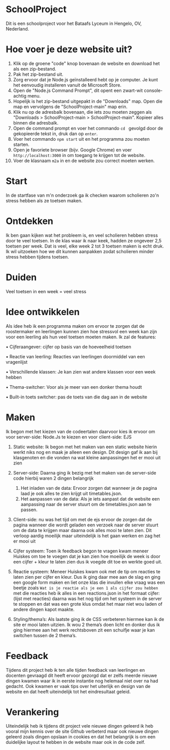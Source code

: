 # SchoolProject

Dit is een schoolproject voor het Bataafs Lyceum in Hengelo, OV, Nederland.

# Hoe voer je deze website uit?

1. Klik op de groene "code" knop bovenaan de website en download het als een zip-bestand.
2. Pak het zip-bestand uit.
3. Zorg ervoor dat je Node.js geïnstalleerd hebt op je computer. Je kunt het eenvoudig installeren vanuit de Microsoft Store.
4. Open de "Node.js Command Prompt", dit opent een zwart-wit console-achtig menu.
5. Hopelijk is het zip-bestand uitgepakt in de "Downloads" map. Open die map en vervolgens de "SchoolProject-main" map erin.
6. Klik nu op de adresbalk bovenaan, die iets zou moeten zeggen als "Downloads > SchoolProject-main > SchoolProject-main". Kopieer alles binnen die adresbalk.
7. Open de command prompt en voer het commando `cd ` gevolgd door de gekopieerde tekst in, druk dan op `enter`.
8. Voer het commando `npm start` uit en het programma zou moeten starten.
9. Open je favoriete browser (bijv. Google Chrome) en voer `http://localhost:3000` in om toegang te krijgen tot de website.
10. Voer de klasnaam `m2a` in en de website zou correct moeten werken.


#	 Start
In de startfase van m'n onderzoek ga ik checken waarom scholieren zo'n stress hebben als ze toetsen maken.

#	 Ontdekken
Ik ben gaan kijken wat het probleem is, en veel scholieren hebben stress door te veel toetsen. In de klas waar ik naar keek, hadden ze ongeveer 2,5 toetsen per week. Dat is veel, elke week 2 tot 3 toetsen maken is echt druk. Ik wil uitzoeken hoe we dit kunnen aanpakken zodat scholieren minder stress hebben tijdens toetsen. 

#	Duiden
Veel toetsen in een week = veel stress

#	Idee ontwikkelen
Als idee heb ik een programma maken om ervoor te zorgen dat de roostermaker en leerlingen kunnen zien hoe stressvol een week kan zijn voor een leerling als hun veel toetsen moeten maken. Ik zal de features:

•	Cijferaangever: cijfer op basis van de hoeveelheid toetsen

•	Reactie van leerling: Reacties van leerlingen doormiddel van een vragenlijst

•	Verschillende klassen: Je kan zien wat andere klassen voor een week hebben

•	Thema-switcher: Voor als je meer van een donker thema houdt

•	Built-in toets switcher: pas de toets van die dag aan in de website

#	Maken

Ik begon met het kiezen van de codeertalen daarvoor kies ik ervoor om voor server-side: Node.Js te kiezen en voor client-side: EJS
1.	Static website: Ik begon met het maken van een static website hierin werkt niks nog en maak je alleen een design. Dit design gaf ik aan bij klasgenoten en die vonden na wat kleine aanpassingen het er mooi uit zien

2.	Server-side: Daarna ging ik bezig met het maken van de server-side code hierbij waren 2 dingen belangrijk
    1.	Het inladen van de data: Ervoor zorgen dat wanneer je de pagina laad je ook alles te zien krijgt uit timetables.json.
    2.	Het aanpassen van de data: Als je iets aanpast dat de website een aanpassing naar de server stuurt om de timetables.json aan te passen.

3.	Client-side: nu was het tijd om met de ejs ervoor de zorgen dat de pagina wanneer die wordt geladen een verzoek naar de server stuurt om de data te krijgen maar daarna ook alles mooi te laten zien. Dit verloop aardig moeilijk maar uiteindelijk is het gaan werken en zag het er mooi uit

4.	Cijfer systeem: Toen ik feedback begon te vragen kwam meneer Huiskes om toe te voegen dat je kan zien hoe moeilijk de week is door een cijfer + kleur te laten zien dus ik voegde dit toe en werkte goed uit.

5.	Reactie systeem: Meneer Huiskes kwam ook met de tip om reacties te laten zien per cijfer en kleur. Dus ik ging daar mee aan de slag en ging een google form maken en liet onze klas die invullen elke vraag was een beetje zoals `Wat is je reactie als je een 1 als cijfer zou hebben` met die reacties heb ik alles in een reactions.json in het formaat cijfer: (lijst met reacties) daarna was het nog tijd om het systeem in de server te stoppen en dat was een grote klus omdat het maar niet wou laden of andere dingen kapot maakte.

6.	Styling/thema’s: Als laatste ging ik de CSS verbeteren hiermee kan ik de site er mooi laten uitzien. Ik wou 2 thema’s doen licht en donker dus ik ging hiermee aan het werk rechtsboven zit een schuifje waar je kan switchen tussen de 2 thema’s. 


#	 Feedback
Tijdens dit project heb ik ten alle tijden feedback van leerlingen en docenten gevraagd dit heeft ervoor gezorgd dat er zelfs meerde nieuwe dingen kwamen waar ik in eerste instantie nog helemaal niet over na had gedacht. Ook kwamen er vaak tips over het uiterlijk en design van de website en dat heeft uiteindelijk tot het eindresultaat geleid.

#	Verankering
Uiteindelijk heb ik tijdens dit project vele nieuwe dingen geleerd ik heb vooral mijn kennis over de site Github verbeterd maar ook nieuwe dingen geleerd zoals dingen opslaan in cookies en dat het belangrijk is om een duidelijke layout te hebben in de website maar ook in de code zelf.